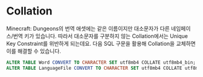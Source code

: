 # Collation

Minecraft: Dungeons의 번역 애셋에는 같은 이름이지만 대소문자가 다른 네임페이스/번역 키가 있습니다.
따라서 대소문자를 구분하지 않는 Collation에서는 Unique Key Constraint를 위반하게 되는데요.
다음 SQL 구문을 활용해 Collation을 교체하면 이를 해결할 수 있습니다.

```sql
ALTER TABLE Word CONVERT TO CHARACTER SET utf8mb4 COLLATE utf8mb4_bin;
ALTER TABLE LanguageFile CONVERT TO CHARACTER SET utf8mb4 COLLATE utf8mb4_bin;
```

